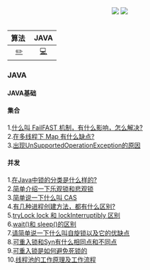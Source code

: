 <head>
<div align="center">
    <img src="https://badgen.net/badge/CyC/%E5%9C%A8%E7%BA%BF%E9%98%85%E8%AF%BB?icon=sourcegraph&color=BA55D3" alt="">
    <a href="https://github.com/Echo-sly/DayToDay"> <img src="https://badgen.net/github/stars/Echo-sly/DayToDay?icon=github&color=BA55D3"></a>
    <a href="https://github.com/Echo-sly/DayToDay"> <img src="https://badgen.net/github/forks/Echo-sly/DayToDay?icon=github&color=BA55D3"></a>
</div>
<br>

| 算法&nbsp; | JAVA |
| :---: | :----: |
| [:pencil2:](#pencil2-算法) | [:computer:](#computer-操作系统)

### JAVA

#### JAVA基础

#### 集合

1.[什么叫 FailFAST 机制，有什么影响，怎么解决?](https://github.com/Echo-sly/DayToDay/tree/master/src/set/FailFAST.md)  
2.[在多线程下 Map 有什么缺点?](https://github.com/Echo-sly/DayToDay/tree/master/src/set/DisadvantageOfMap.md)  
3.[出现UnSupportedOperationException的原因](https://github.com/Echo-sly/DayToDay/tree/master/src/set/UnSupportedOperationException.md)

#### 并发

1.[在Java中锁的分类是什么样的?](https://github.com/Echo-sly/DayToDay/tree/master/src/concurrent/Lock.md)  
2.[简单介绍一下乐观锁和悲观锁](https://github.com/Echo-sly/DayToDay/tree/master/src/concurrent/Lock.md)  
3.[简单说一下什么叫 CAS](https://github.com/Echo-sly/DayToDay/tree/master/src/concurrent/Lock.md)  
4.[有几种进程创建方法，都有什么区别?](https://github.com/Echo-sly/DayToDay/tree/master/src/concurrent/fourThreadCreateFunctionDifferience.md)  
5.[tryLock lock 和 lockInterruptibly 区别](https://github.com/Echo-sly/DayToDay/tree/master/src/concurrent/DifferienceAmongTryLockLockAndLockInterruptibly.md)  
6.[wait()和 sleep()的区别](https://github.com/Echo-sly/DayToDay/tree/master/src/concurrent/DiffererceOfWaitAndSleep.md)  
7.[请简单说一下什么叫自旋锁以及它的优缺点](https://github.com/Echo-sly/DayToDay/tree/master/src/concurrent/SpinLock.md)  
8.[可重入锁和Syn有什么相同点和不同点](https://github.com/Echo-sly/DayToDay/tree/master/src/concurrent/DifferenceBetweenSynandLock.md)  
9.[可重入锁是如何避免死锁的](https://github.com/Echo-sly/DayToDay/tree/master/src/concurrent/AvoidDeadLockUsingReentrantLock.md)  
10.[线程池的工作原理及工作流程](https://github.com/Echo-sly/DayToDay/tree/master/src/concurrent/ThreadPoolWorking.md)
